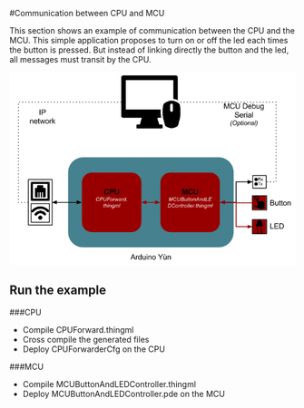 #Communication between CPU and MCU

This section shows an example of communication between the CPU and the MCU. This simple application proposes to turn on or off the led each times the button is pressed. But instead of linking directly the button and the led, all messages must transit by the CPU.


![HW1](../img/Yun_Tuto_2.png)

## Run the example

###CPU
* Compile CPUForward.thingml
* Cross compile the generated files
* Deploy CPUForwarderCfg on the CPU

###MCU
* Compile MCUButtonAndLEDController.thingml
* Deploy MCUButtonAndLEDController.pde on the MCU




